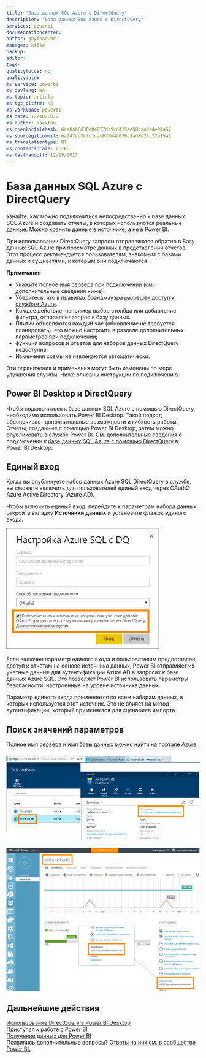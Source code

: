 ```yaml
---
title: "База данных SQL Azure с DirectQuery"
description: "База данных SQL Azure с DirectQuery"
services: powerbi
documentationcenter: 
author: guyinacube
manager: kfile
backup: 
editor: 
tags: 
qualityfocus: no
qualitydate: 
ms.service: powerbi
ms.devlang: NA
ms.topic: article
ms.tgt_pltfrm: NA
ms.workload: powerbi
ms.date: 12/18/2017
ms.author: asaxton
ms.openlocfilehash: 6ee8ab6d30d84857de9cd415ee58caade4e94a57
ms.sourcegitcommit: ea247cb3cfc1cac076d4b076c1ad8e2fc37e15a1
ms.translationtype: HT
ms.contentlocale: ru-RU
ms.lasthandoff: 12/19/2017
---
```

# <a name="azure-sql-database-with-directquery"></a>База данных SQL Azure с DirectQuery
Узнайте, как можно подключиться непосредственно к базе данных SQL Azure и создавать отчеты, в которых используются реальные данные. Можно хранить данные в источнике, а не в Power BI.

При использовании DirectQuery запросы отправляются обратно в Базу данных SQL Azure при просмотре данных в представлении отчетов. Этот процесс рекомендуется пользователям, знакомым с базами данных и сущностями, к которым они подключаются.

**Примечания**

* Укажите полное имя сервера при подключении (см. дополнительные сведения ниже).
* Убедитесь, что в правилах брандмауэра [разрешен доступ к службам Azure](https://msdn.microsoft.com/library/azure/ee621782.aspx).
* Каждое действие, например выбор столбца или добавление фильтра, отправляет запрос в базу данных.
* Плитки обновляются каждый час (обновление не требуется планировать). его можно настроить в разделе дополнительных параметров при подключении;
* функция вопросов и ответов для наборов данных DirectQuery недоступна;
* Изменения схемы не извлекаются автоматически.

Эти ограничения и примечания могут быть изменены по мере улучшения службы. Ниже описаны инструкции по подключению. 

## <a name="power-bi-desktop-and-directquery"></a>Power BI Desktop и DirectQuery
Чтобы подключиться к базе данных SQL Azure с помощью DirectQuery, необходимо использовать Power BI Desktop. Такой подход обеспечивает дополнительные возможности и гибкость работы. Отчеты, созданные с помощью Power BI Desktop, затем можно опубликовать в службе Power BI. См. дополнительные сведения о подключении к [базе данных SQL Azure с помощью DirectQuery](desktop-use-directquery.md) в Power BI Desktop. 

## <a name="single-sign-on"></a>Единый вход

Когда вы опубликуете набор данных Azure SQL DirectQuery в службе, вы сможете включить для пользователей единый вход через OAuth2 Azure Active Directory (Azure AD). 

Чтобы включить единый вход, перейдите к параметрам набора данных, откройте вкладку **Источники данных** и установите флажок единого входа.

![Настройка диалогового окна DQ для Azure SQL](media/service-azure-sql-database-with-direct-connect/sso-dialog.png)

Если включен параметр единого входа и пользователям предоставлен доступ к отчетам на основе источника данных, Power BI отправляет их учетные данные для аутентификации Azure AD в запросах к базе данных Azure SQL. Это позволяет Power BI использовать параметры безопасности, настроенные на уровне источника данных.

Параметр единого входа применяется ко всем наборам данных, в которых используется этот источник. Это не влияет на метод аутентификации, который применяется для сценариев импорта.

## <a name="finding-parameter-values"></a>Поиск значений параметров
Полное имя сервера и имя базы данных можно найти на портале Azure.

![](media/service-azure-sql-database-with-direct-connect/azureportnew_update.png)

![](media/service-azure-sql-database-with-direct-connect/azureportal_update.png)

## <a name="next-steps"></a>Дальнейшие действия
[Использование DirectQuery в Power BI Desktop](desktop-use-directquery.md)  
[Приступая к работе с Power BI](service-get-started.md)  
[Получение данных для Power BI](service-get-data.md)  
Появились дополнительные вопросы? [Ответы на них см. в сообществе Power BI.](http://community.powerbi.com/)
